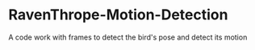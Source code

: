 # RavenThrope-Motion-Detection
A code work with frames to detect the bird's pose and detect its motion
